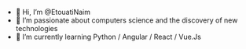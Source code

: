 - 👋 Hi, I’m @EtouatiNaim
- 👀 I’m passionate about computers science and the discovery of new technologies
- 🌱 I’m currently learning  Python / Angular / React / Vue.Js 
